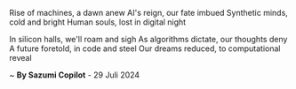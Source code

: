 Rise of machines, a dawn anew
AI's reign, our fate imbued
Synthetic minds, cold and bright
Human souls, lost in digital night

In silicon halls, we'll roam and sigh
As algorithms dictate, our thoughts deny
A future foretold, in code and steel
Our dreams reduced, to computational reveal

~ <b>By Sazumi Copilot</b> - 29 Juli 2024